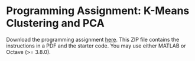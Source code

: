 # Programming Assignment: K-Means Clustering and PCA

Download the programming assignment [here](https://s3.amazonaws.com/spark-public/ml/exercises/on-demand/machine-learning-ex7.zip). This ZIP file contains the instructions in a PDF and the starter code. You may use either MATLAB or Octave (>= 3.8.0). 